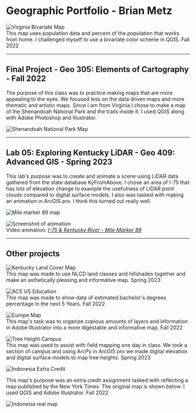 # Geographic Portfolio - Brian Metz


<!-- commented out
[Follow this link to see the projects I have done](Projects.md)
[Follow this link to see all the maps that I have created at the University of Kentucky](Map_Library.md) 
-->


![Virginia Bivariate Map](./Maps/Lab3-01.jpg)   
This map uses population data and percent of the population that works from home. I challenged myself to use a bivariate color scheme in QGIS. Fall 2022

<hr>

## Final Project - Geo 305: Elements of Cartography - Fall 2022

The purpose of this class was to practice making maps that are more appealing to the eyes. We focused less on the data driven maps and more thematic and artistic maps. Since I am from Virginia I chose to make a map of the Shenandoah National Park and the trails inside it. I used QGIS along with Adobe Photoshop and Illustrator.

![Shenandoah National Park Map](./Maps/FinalShenV2-01.png) 

<hr>

## Lab 05: Exploring Kentucky LiDAR -  Geo 409: Advanced GIS - Spring 2023

This lab's purpose was to create and animate a scene using LiDAR data gathered from the state database KyFromAbove. I chose an area of I-75 that has lots of elevation change to example the usefulness of LiDAR point clouds compared to digital surface models. I also was tasked with making an animation in ArcGIS pro. I think this turned out really well. 

![Mile marker 89 map](./Maps/I75KyRiverLayout.jpg)     

![Screenshot of animation](./Maps/ScreenCapI75KyRiver.JPG)     
Video animation: *[I-75 & Kentucky River - Mile Marker 89](https://youtu.be/nSUdGtuF7i0)*

<hr>

## Other projects

![Kentucky Land Cover Map](./Maps/KyLandcover.jpg)   
This map was made to use NLCD land classes and hillshades together and make an asthetically pleasing and informative map. Spring 2023

![ACS US Education](./Maps/ACS%20US%20EDUCATION-01.png)   
This map was made to show data of estimated bachelor's degrees percentage in the next 5 Years. Fall 2022

![Europe Map](./Maps/Lab1-BrianMetz(FIN)(1).png)   
This map's task was to organize copious amounts of layers and information in Adobe Illustrator into a more digestable and informative map. Fall 2022


![Tree Height Campus](./Maps/TreeHeight.jpg)   
This map was used to assist with field mapping one day in class. We took a section of campus and using ArcPy in ArcGIS pro we made digital elevation and digital surface models to map tree heights. Spring 2023


![Indonesia Extra Credit](./Maps/Indonesia-Extra-Credit.png)

This map's purpose was an extra credit assignment tasked with reflecting a map published by the New York Times. The original map is shown below. I used QGIS and Adobe Illustrator. Fall 2022

![Indonesia real map](./Maps/zoom-430.jpg)


